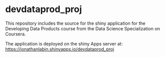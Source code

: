 # devdataprod_proj
This repository includes the source for the shiny application for the Developing Data Products course from the Data Science Specialization on Coursera.

The application is deployed on the shiny Apps server at:
https://jonathanlabin.shinyapps.io/devdataprod_proj